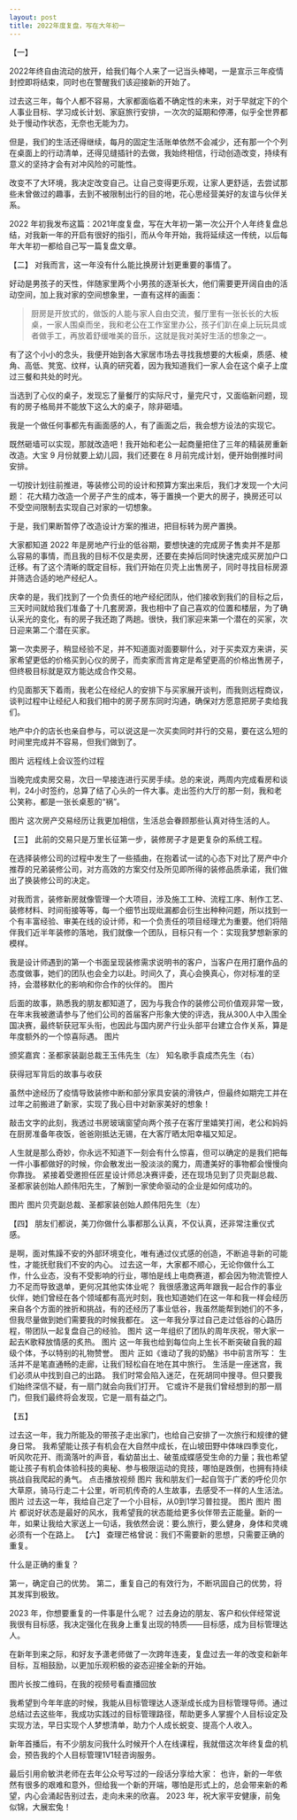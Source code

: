 ```yaml
---
layout: post
title: 2022年度复盘，写在大年初一
---
```


【一】

2022年终自由流动的放开，给我们每个人来了一记当头棒喝，一是宣示三年疫情封控即将结束，同时也在警醒我们该迎接新的开始了。

过去这三年，每个人都不容易，大家都面临着不确定性的未来，对于早就定下的个人事业目标、学习成长计划、家庭旅行安排，一次次的延期和停滞，似乎全世界都处于慢动作状态，无奈也无能为力。

但是，我们的生活还得继续，每月的固定生活账单依然不会减少，还有那一个个列在桌面上的行动清单，还得见缝插针的去做，我始终相信，行动创造改变，持续有意义的坚持才会有对冲风险的可能性。

改变不了大环境，我决定改变自己。让自己变得更乐观，让家人更舒适，去尝试那些未曾做过的趣事，去到不被限制出行的目的地，花心思经营美好的友谊与伙伴关系。

2022 年初我发布这篇：2021年度复盘，写在大年初一第一次公开个人年终复盘总结，对我新一年的开启有很好的指引，而从今年开始，我将延续这一传统，以后每年大年初一都给自己写一篇复盘文章。


【二】
对我而言，这一年没有什么能比换房计划更重要的事情了。

好动是男孩子的天性，伴随家里两个小男孩的逐渐长大，他们需要更开阔自由的活动空间，加上我对家的空间想象里，一直有这样的画面：
>厨房是开放式的，做饭的人能与家人自由交流，餐厅里有一张长长的大板桌，一家人围桌而坐，我和老公在工作室里办公，孩子们趴在桌上玩玩具或者做手工，再放着舒缓唯美的音乐，这就是我对美好生活的想象之一。

有了这个小小的念头，我便开始到各大家居市场去寻找我想要的大板桌，质感、棱角、高低、凳宽、纹样，认真的研究着，因为我知道我们一家人会在这个桌子上度过三餐和共处的时光。

当选到了心仪的桌子，发现忘了量餐厅的实际尺寸，量完尺寸，又面临新问题，现有的房子格局并不能放下这么大的桌子，除非砸墙。

我是一个做任何事都先有画面感的人，有了画面之后，我会想方设法的实现它。

既然砸墙可以实现，那就改造吧！我开始和老公一起商量把住了三年的精装房重新改造。大宝 9 月份就要上幼儿园，我们还要在 8 月前完成计划，便开始倒推时间安排。

一切按计划往前推进，等装修公司的设计和预算方案出来后，我们才发现一个大问题：
花大精力改造一个房子产生的成本，等于置换一个更大的房子，换房还可以不受空间限制去实现自己对家的一切想象。

于是，我们果断暂停了改造设计方案的推进，把目标转为房产置换。

大家都知道 2022 年是房地产行业的低谷期，要想快速的完成房子售卖并不是那么容易的事情，而且我的目标不仅是卖房，还要在卖掉后同时快速完成买房加户口迁移。有了这个清晰的既定目标，我们开始在贝壳上出售房子，同时寻找目标房源并筛选合适的地产经纪人。

庆幸的是，我们找到了一个负责任的地产经纪团队，他们接收到我们的目标之后，三天时间就给我们准备了十几套房源，我也相中了自己喜欢的位置和楼层，为了确认采光的变化，有的房子我还跑了两趟。很快，我们家迎来第一个潜在的买家，次日迎来第二个潜在买家。

第一次卖房子，稍显经验不足，并不知道面对面要聊什么，对于买卖双方来讲，买家希望更低的价格买到心仪的房子，而卖家而言肯定是希望更高的价格出售房子，但终极目标就是双方能达成合作交易。

约见面那天下着雨，我老公在经纪人的安排下与买家展开谈判，而我则远程商议，谈判过程中让经纪人和我们相中的房子房东同时沟通，确保对方愿意把房子卖给我们。

地产中介的店长也亲自参与，可以说这是一次买卖同时并行的交易，要在这么短的时间里完成并不容易，但我们做到了。

图片
远程线上会议签约过程

当晚完成卖房交易，次日一早接连进行买房手续。总的来说，两周内完成看房和谈判，24小时签约，总算了结了心头的一件大事。走出签约大厅的那一刻，我和老公笑称，都是一张长桌惹的“祸”。

图片
这次房产交易经历让我更加相信，生活总会眷顾那些认真对待生活的人。


【三】
此前的交易只是万里长征第一步，装修房子才是更复杂的系统工程。

在选择装修公司的过程中发生了一些插曲，在抱着试一试的心态下对比了房产中介推荐的兄弟装修公司，对方高效的方案交付及所见即所得的装修品质承诺，我们做出了换装修公司的决定。

对我而言，装修新房就像管理一个大项目，涉及施工工种、流程工序、制作工艺、装修材料、时间衔接等等，每一个细节出现纰漏都会衍生出种种问题，所以找到一个有丰富经验、审美在线的设计师，和一个负责任的项目经理尤为重要。他们将陪伴我们近半年装修的落地，我们就像一个团队，目标只有一个：实现我梦想新家的模样。

我是设计师遇到的第一个书面呈现装修需求说明书的客户，当客户在用打磨作品的态度做事，她们的团队也会全力以赴。时间久了，真心会换真心，你对标准的坚持，会潜移默化的影响和你合作的伙伴的。
图片

后面的故事，熟悉我的朋友都知道了，因为与我合作的装修公司价值观非常一致，在年末我被邀请参与了他们公司的首届客户形象大使的评选，我从300人中入围全国决赛，最终斩获冠军头衔，也因此与国内房产行业头部平台建立合作关系，算是年度额外的一个惊喜际遇。
图片

颁奖嘉宾：圣都家装副总裁王玉伟先生（左）
知名歌手袁成杰先生（右）

获得冠军背后的故事与收获 

虽然中途经历了疫情导致装修中断和部分家具安装的滑铁卢，但最终如期完工并在过年之前搬进了新家，实现了我心目中对新家美好的想象！

敲击文字的此刻，我透过书房玻璃窗望向两个孩子在客厅里嬉笑打闹，老公和妈妈在厨房准备年夜饭，爸爸刚抵达无锡，在大客厅晒太阳幸福又知足。

人生就是那么奇妙，你永远不知道下一刻会有什么惊喜，但可以确定的是我们把每一件小事都做好的时候，你会散发出一股淡淡的魔力，周遭美好的事物都会慢慢向你靠拢。
紧接着受邀担任匠星设计师总决赛评委，还在现场见到了贝壳副总裁、圣都家装创始人颜伟阳先生，了解到一家使命驱动的企业是如何成功的。

图片
图片贝壳副总裁、圣都家装创始人颜伟阳先生（左）


【四】
朋友们都说，美刀你做什么事都那么认真，不仅认真，还非常注重仪式感。

是啊，面对焦躁不安的外部环境变化，唯有通过仪式感的创造，不断追寻新的可能性，才能抚慰我们不安的内心。
过去这一年，大家都不顺心，无论你做什么工作，什么业态，没有不受影响的行业，哪怕是线上电商赛道，都会因为物流管控人力不足而导致退单，更何况其他实体业呢？
我很感激这两年跟我一起合作的事业伙伴，她们曾经在各个领域都有高光时刻，我也知道她们在这一年和我一样会经历来自各个方面的挫折和挑战，有的还经历了事业低谷，我虽然能帮到她们的不多，但我尽量做到她们需要我的时候我都在。
这一年我分享过自己走过低谷的心路历程，带团队一起复盘自己的经验。
图片
这一年组织了团队的周年庆祝，带大家一起去K歌释放情感的炙热。
图片
这一年我也给到每位向上生长不断突破自我的超级个体，予以特别的礼物赞誉。
图片
正如《谁动了我的奶酪》书中前言所写：
生活并不是笔直通畅的走廊，让我们轻松自在地在其中旅行。
生活是一座迷宫，我们必须从中找到自己的出路。
我们时常会陷入迷茫，在死胡同中搜寻。但只要我们始终深信不疑，有一扇门就会向我们打开。
它或许不是我们曾经想到的那一扇门，但我们最终将会发现，它是一扇有益之门。

【五】

过去这一年，我力所能及的带孩子走出家门，也给自己安排了一次旅行和规律的健身日常。
我希望能让孩子有机会在大自然中成长，在山坡田野中体味四季变化，听风吹花开、雨滴落叶的声音，看幼苗出土、破茧成蝶感受生命的力量；我也希望能让孩子有机会体验科技的奥秘、参与极限运动的竞技，哪怕是跌倒，也拥有持续挑战自我爬起的勇气。
点击播放视频
图片
我和朋友们一起自驾于广袤的呼伦贝尔大草原，骑马行走二十公里，听司机传奇的人生故事，去感受不一样的人生活法。
图片
过去这一年，我给自己定了一个小目标，从0到1学习普拉提。
图片
图片
图片
都说好状态是最好的风水，我希望我的状态能给更多伙伴带去正能量。新的一年，如果让我给大家送上一句话，我依然会说：要么旅行，要么健身，身体和灵魂必须有一个在路上。
【六】
查理芒格曾说：我们不需要新的思想，只需要正确的重复。

什么是正确的重复？

第一，确定自己的优势。
第二，重复自己的有效行为，不断巩固自己的优势，将其发挥到极致。

2023 年，你想要重复的一件事是什么呢？
过去身边的朋友、客户和伙伴经常说我很有目标感，我决定强化在我身上重复出现的特质——目标感，成为目标管理达人。

在新年到来之际，和好友予潇老师做了一次跨年连麦，复盘过去一年的改变和新年目标，互相鼓励，以更加乐观积极的姿态迎接全新的开始。

图片长按二维码，在我的视频号看直播回放

我希望到今年年底的时候，我能从目标管理达人逐渐成长成为目标管理导师。通过总结过去这些年，我成功实践过的目标管理路径，帮助更多人掌握个人目标设定及实现方法，早日实现个人梦想清单，助力个人成长蜕变、提高个人收入。

新年首播后，有不少朋友问我什么时候开个人在线课程，我就借这次年终复盘的机会，预告我的个人目标管理1V1轻咨询服务。



最后引用俞敏洪老师在去年公众号写过的一段话分享给大家：
也许，新的一年依然有很多的艰难和意外，但给我一个新的开端，哪怕是形式上的，总会带来新的希望，内心会涌起告别过去，走向未来的欣喜。
2023 年，祝大家平安健康，前兔似锦，大展宏兔！

